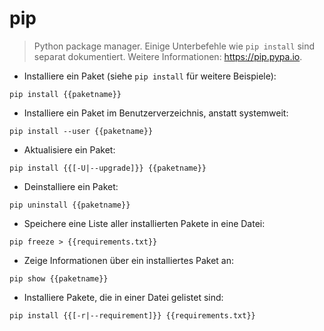 # pip

> Python package manager.
> Einige Unterbefehle wie `pip install` sind separat dokumentiert.
> Weitere Informationen: <https://pip.pypa.io>.

- Installiere ein Paket (siehe `pip install` für weitere Beispiele):

`pip install {{paketname}}`

- Installiere ein Paket im Benutzerverzeichnis, anstatt systemweit:

`pip install --user {{paketname}}`

- Aktualisiere ein Paket:

`pip install {{[-U|--upgrade]}} {{paketname}}`

- Deinstalliere ein Paket:

`pip uninstall {{paketname}}`

- Speichere eine Liste aller installierten Pakete in eine Datei:

`pip freeze > {{requirements.txt}}`

- Zeige Informationen über ein installiertes Paket an:

`pip show {{paketname}}`

- Installiere Pakete, die in einer Datei gelistet sind:

`pip install {{[-r|--requirement]}} {{requirements.txt}}`
